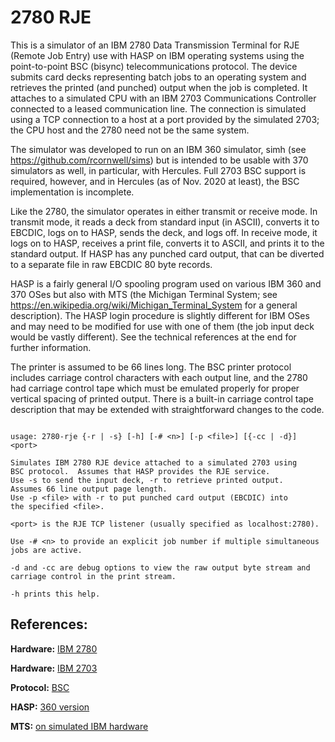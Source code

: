 2780 RJE
========

This is a simulator of an IBM 2780 Data Transmission Terminal for 
RJE (Remote Job Entry) use with HASP on IBM operating systems using
the point-to-point BSC (bisync) telecommunications protocol.  The
device submits card decks representing batch jobs to an operating
system and retrieves the printed (and punched) output when the
job is completed.  It attaches to a simulated CPU with an IBM 2703
Communications Controller connected to a leased communication line.
The connection is simulated using a TCP connection to a host at a
port provided by the simulated 2703; the CPU host and the 2780 need
not be the same system.

The simulator was developed to run on an IBM 360 simulator, simh
(see https://github.com/rcornwell/sims) but is intended to be
usable with 370 simulators as well, in particular, with Hercules.
Full 2703 BSC support is required, however, and in Hercules
(as of Nov. 2020 at least), the BSC implementation is incomplete.

Like the 2780, the simulator operates in either transmit or
receive mode.  In transmit mode, it reads a deck from standard
input (in ASCII), converts it to EBCDIC, logs on to HASP, sends
the deck, and logs off.  In receive mode, it logs on to HASP,
receives a print file, converts it to ASCII, and prints it to the
standard output.  If HASP has any punched card output, that can be
diverted to a separate file in raw EBCDIC 80 byte records.

HASP is a fairly general I/O spooling program used on various IBM
360 and 370 OSes but also with MTS (the Michigan Terminal System;
see https://en.wikipedia.org/wiki/Michigan_Terminal_System for a
general description).  The HASP login procedure is slightly
different for IBM OSes and may need to be modified for use with
one of them (the job input deck would be vastly different).  See
the technical references at the end for further information.

The printer is assumed to be 66 lines long.  The BSC printer
protocol includes carriage control characters with each output line,
and the 2780 had carriage control tape which must be emulated
properly for proper vertical spacing of printed output.  There is a
built-in carriage control tape description that may be extended with
straightforward changes to the code.


```

usage: 2780-rje {-r | -s} [-h] [-# <n>] [-p <file>] [{-cc | -d}] <port>

Simulates IBM 2780 RJE device attached to a simulated 2703 using
BSC protocol.  Assumes that HASP provides the RJE service.
Use -s to send the input deck, -r to retrieve printed output.
Assumes 66 line output page length.
Use -p <file> with -r to put punched card output (EBCDIC) into
the specified <file>.

<port> is the RJE TCP listener (usually specified as localhost:2780).

Use -# <n> to provide an explicit job number if multiple simultaneous
jobs are active.

-d and -cc are debug options to view the raw output byte stream and
carriage control in the print stream.

-h prints this help.

```

References:
-----------

**Hardware:** [IBM 2780](http://bitsavers.informatik.uni-stuttgart.de/pdf/ibm/2780/GA27-3005-3-2780_Data_Terminal_Description_Aug71.pdf)

**Hardware:** [IBM 2703](http://bitsavers.informatik.uni-stuttgart.de/pdf/ibm/2703/GA27-2703-1_2703_Transmission_Ctl_Component_Descr_May67.pdf)

**Protocol:** [BSC](http://bitsavers.informatik.uni-stuttgart.de/pdf/ibm/datacomm/A27-3004-0_bisyncGenDescr.pdf)

**HASP:** [360 version](http://bitsavers.informatik.uni-stuttgart.de/pdf/ibm/360/hasp/HASP_II_Manual_Jun72.pdf)

**MTS:** [on simulated IBM hardware](http://archive.michigan-terminal-system.org/documentation#TOC-MTS-Distributions)
